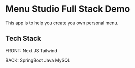 
# Menu Studio Full Stack Demo

This app is to help you create you own personal menu.

## Tech Stack

FRONT:
Next.JS
Tailwind

BACK:
SpringBoot
Java
MySQL
